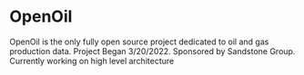 # OpenOil

OpenOil is the only fully open source project dedicated to oil and gas production data. Project Began 3/20/2022. Sponsored by Sandstone Group. Currently working on high level architecture
